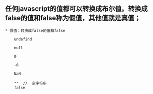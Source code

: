 ## 任何javascript的值都可以转换成布尔值。转换成false的值和false称为假值，其他值就是真值；
    * 假值：转换成false的值和false

        undefind

        null

        0

        -0

        NaN
        
        ""  //  空字符串
        false
    
